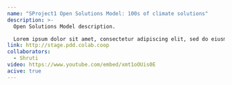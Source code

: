```yaml
---
name: "SProject1 Open Solutions Model: 100s of climate solutions"
description: >-
  Open Solutions Model description.

  Lorem ipsum dolor sit amet, consectetur adipiscing elit, sed do eiusmod tempor incididunt ut labore et dolore magna aliqua. Ut enim ad minim veniam, quis nostrud exercitation ullamco laboris nisi ut aliquip ex ea commodo consequat. Duis aute irure dolor in reprehenderit in voluptate velit esse cillum dolore eu fugiat nulla pariatur. Excepteur sint occaecat cupidatat non proident, sunt in culpa qui officia deserunt mollit anim id est laborum. èêë END
link: http://stage.pdd.colab.coop
collaborators:
  - Shruti
video: https://www.youtube.com/embed/xmt1oOUis0E
acive: true
---
```

